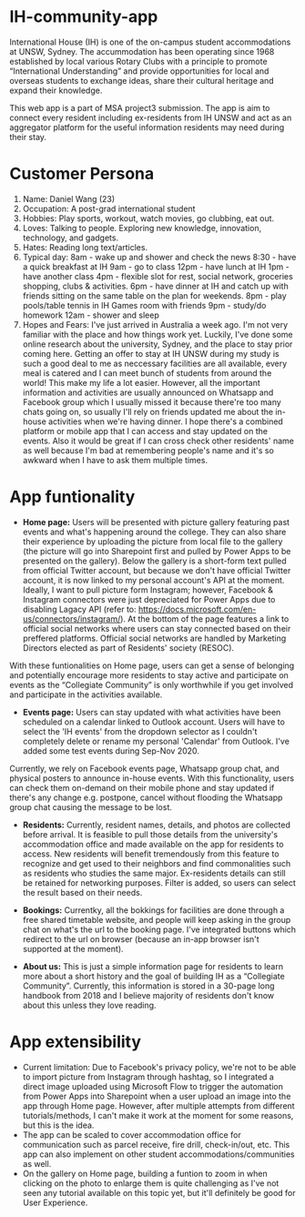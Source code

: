 # IH-community-app
International House (IH) is one of the on-campus student accommodations at UNSW, Sydney. The accummodation has been operating since 1968 established by local various Rotary Clubs with a principle to promote “International Understanding” and provide opportunities for local and overseas students to exchange ideas, share their cultural heritage and expand their knowledge.

This web app is a part of MSA project3 submission. The app is aim to connect every resident including ex-residents from IH UNSW and act as an aggregator platform for the useful information residents may need during their stay.

# Customer Persona
1. Name: Daniel Wang (23)
2. Occupation: A post-grad international student
3. Hobbies: Play sports, workout, watch movies, go clubbing, eat out.
4. Loves: Talking to people. Exploring new knowledge, innovation, technology, and gadgets.
5. Hates: Reading long text/articles.
6. Typical day: 
    8am - wake up and shower and check the news
    8:30 - have a quick breakfast at IH
    9am - go to class
    12pm -  have lunch at IH
    1pm - have another class
    4pm - flexible slot for rest, social network, groceries shopping, clubs & activities.
    6pm - have dinner at IH and catch up with friends sitting on the same table on the plan for weekends.
    8pm - play pools/table tennis in IH Games room with friends
    9pm - study/do homework
    12am - shower and sleep
7. Hopes and Fears:
    I've just arrived in Australia a week ago. I'm not very familiar with the place and how things work yet. Luckily, I've done some online research about the university, Sydney, and the place to stay prior coming here. Getting an offer to stay at IH UNSW during my study is such a good deal to me as neccessary facilities are all available, every meal is catered and I can meet bunch of students from around the world! This make my life a lot easier. However, all the important information and activities are usually announced on Whatsapp and Facebook group which I usually missed it because there're too many chats going on, so usually I'll rely on friends updated me about the in-house activities when we're having dinner. I hope there's a combined platform or mobile app that I can access and stay updated on the events. Also it would be great if I can cross check other residents' name as well because I'm bad at remembering people's name and it's so awkward when I have to ask them multiple times.
    

# App funtionality
- <b>Home page:</b> Users will be presented with picture gallery featuring past events and what's happening around the college. They can also share their experience by uploading the picture from local file to the gallery (the picture will go into Sharepoint first and pulled by Power Apps to be presented on the gallery). Below the gallery is a short-form text pulled from official Twitter account, but because we don't have official Twitter account, it is now linked to my personal account's API at the moment. Ideally, I want to pull picture form Instagram; however, Facebook & Instagram connectors were just depreciated for Power Apps due to disabling Lagacy API (refer to: https://docs.microsoft.com/en-us/connectors/instagram/).
At the bottom of the page features a link to official social networks where users can stay connected based on their preffered platforms. Official social networks are handled by Marketing Directors elected as part of Residents' society (RESOC). 

With these funtionalities on Home page, users can get a sense of belonging and potentially encourage more residents to stay active and participate on events as the “Collegiate Community” is only worthwhile if you get involved and participate in the activities available.

- <b>Events page:</b> Users can stay updated with what activities have been scheduled on a calendar linked to Outlook account. Users will have to select the 'IH events' from the dropdown selector as I couldn't completely delete or rename my personal 'Calendar' from Outlook. I've added some test events during Sep-Nov 2020.


Currently, we rely on Facebook events page, Whatsapp group chat, and physical posters to announce in-house events. With this functionality, users can check them on-demand on their mobile phone and stay updated if there's any change e.g. postpone, cancel without flooding the Whatsapp group chat causing the message to be lost.

- <b>Residents:</b> Currently, resident names, details, and photos are collected before arrival. It is feasible to pull those details from the university's accommodation office and made available on the app for residents to access.
New residents will benefit tremendously from this feature to recognize and get used to their neighbors and find commonalities such as residents who studies the same major. Ex-residents details can still be retained for networking purposes. Filter is added, so users can select the result based on their needs.

- <b>Bookings:</b> Currentky, all the bokkings for facilities are done through a free shared timetable website, and people will keep asking in the group chat on what's the url to the booking page. I've integrated buttons which redirect to the url on browser (because an in-app browser isn't supported at the moment).

- <b>About us:</b> This is just a simple information page for residents to learn more about a short history and the goal of building IH as a “Collegiate Community”. Currently, this information is stored in a 30-page long handbook from 2018 and I believe majority of residents don't know about this unless they love reading.

# App extensibility
- Current limitation: Due to Facebook's privacy policy, we're not to be able to import picture from Instagram through hashtag, so I integrated a direct image uploaded using Microsoft Flow to trigger the automation from Power Apps into Sharepoint when a user upload an image into the app through Home page. However, after multiple attempts from different tutorials/methods, I can't make it work at the moment for some reasons, but this is the idea.
- The app can be scaled to cover accommodation office for communication such as parcel receive, fire drill, check-in/out, etc. This app can also implement on other student accommodations/communities as well.
- On the gallery on Home page, building a funtion to zoom in when clicking on the photo to enlarge them is quite challenging as I've not seen any tutorial available on this topic yet, but it'll definitely be good for User Experience.

